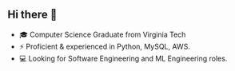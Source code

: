 ## Hi there 👋

- 🎓 Computer Science Graduate from Virginia Tech 
- ⚡️ Proficient & experienced in Python, MySQL, AWS.
- 💻 Looking for Software Engineering and ML Engineering roles. 

<!--
**akshita98/akshita98** is a ✨ _special_ ✨ repository because its `README.md` (this file) appears on your GitHub profile.

Here are some ideas to get you started:

- 🔭 I’m currently working on ...
- 🌱 I’m currently learning ...
- 👯 I’m looking to collaborate on ...
- 🤔 I’m looking for help with ...
- 💬 Ask me about ...
- 📫 How to reach me: ...
- 😄 Pronouns: ...
- ⚡ Fun fact: ...
-->
